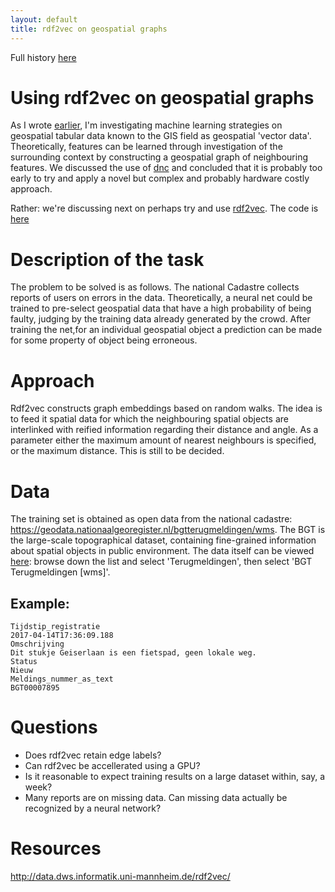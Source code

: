```yaml
---
layout: default
title: rdf2vec on geospatial graphs
---
```


Full history [here](https://github.com/reinvantveer/reinvantveer.github.io/commits/master/_posts/2017-05-24-rdf2vec-on-geospatial-graphs.md)

# Using rdf2vec on geospatial graphs
As I wrote [earlier](https://reinvantveer.github.io/2017/05/22/learning-from-geospatial-data.html), I'm investigating machine learning strategies on geospatial tabular data known to the GIS field as geospatial 'vector data'. Theoretically, features can be learned through investigation of the surrounding context by constructing a geospatial graph of neighbouring features. We discussed the use of [dnc](https://github.com/deepmind/dnc) and concluded that it is probably too early to try and apply a novel but complex and probably hardware costly approach. 

Rather: we're discussing next on perhaps try and use [rdf2vec](https://ub-madoc.bib.uni-mannheim.de/41307/1/Ristoski_RDF2Vec.pdf). The code is [here](http://data.dws.informatik.uni-mannheim.de/rdf2vec/)

# Description of the task
The problem to be solved is as follows. The national Cadastre collects reports of users on errors in the data. Theoretically, a neural net could be trained to pre-select geospatial data that have a high probability of being faulty, judging by the training data already generated by the crowd. After training the net,for an individual geospatial object a prediction can be made for some property of object being erroneous. 

# Approach
Rdf2vec constructs graph embeddings based on random walks. The idea is to feed it spatial data for which the neighbouring spatial objects are interlinked with reified information regarding their distance and angle. As a parameter either the maximum amount of nearest neighbours is specified, or the maximum distance. This is still to be decided.

# Data
The training set is obtained as open data from the national cadastre: https://geodata.nationaalgeoregister.nl/bgtterugmeldingen/wms. The BGT is the large-scale topographical dataset, containing fine-grained information about spatial objects in public environment. The data itself can be viewed [here](http://pdokviewer.pdok.nl/): browse down the list and select 'Terugmeldingen', then select 'BGT Terugmeldingen [wms]'.

## Example:
```
Tijdstip_registratie
2017-04-14T17:36:09.188
Omschrijving
Dit stukje Geiserlaan is een fietspad, geen lokale weg.
Status
Nieuw
Meldings_nummer_as_text
BGT00007895
```

# Questions
- Does rdf2vec retain edge labels?
- Can rdf2vec be accellerated using a GPU?
- Is it reasonable to expect training results on a large dataset within, say, a week?
- Many reports are on missing data. Can missing data actually be recognized by a neural network?

# Resources
http://data.dws.informatik.uni-mannheim.de/rdf2vec/